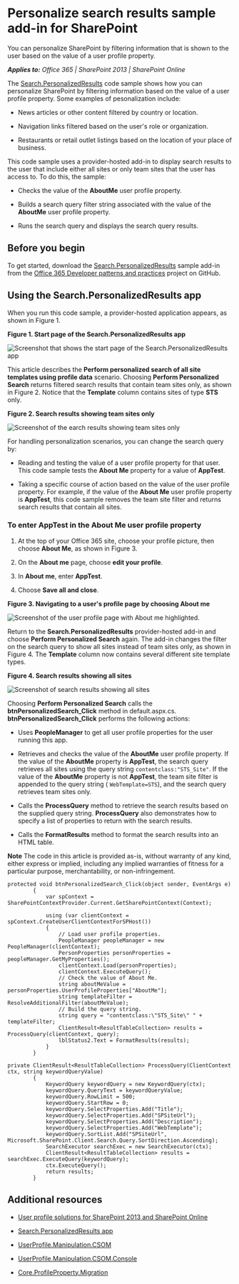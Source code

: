
# Personalize search results sample add-in for SharePoint
You can personalize SharePoint by filtering information that is shown to the user based on the value of a user profile property.

    
 _**Applies to:** Office 365 | SharePoint 2013 | SharePoint Online_

    
The [Search.PersonalizedResults](https://github.com/OfficeDev/PnP/tree/master/Samples/Search.PersonalizedResults) code sample shows how you can personalize SharePoint by filtering information based on the value of a user profile property. Some examples of pesonalization include:
    

- News articles or other content filtered by country or location.
    
- Navigation links filtered based on the user's role or organization.
    
- Restaurants or retail outlet listings based on the location of your place of business.
    
This code sample uses a provider-hosted add-in to display search results to the user that include either all sites or only team sites that the user has access to. To do this, the sample:

- Checks the value of the  **AboutMe** user profile property.
    
- Builds a search query filter string associated with the value of the  **AboutMe** user profile property.
    
- Runs the search query and displays the search query results.
    

## Before you begin
<a name="sectionSection0"> </a>

To get started, download the  [Search.PersonalizedResults](https://github.com/OfficeDev/PnP/tree/master/Samples/Search.PersonalizedResults) sample add-in from the [Office 365 Developer patterns and practices](https://github.com/OfficeDev/PnP/tree/dev) project on GitHub.


## Using the Search.PersonalizedResults app
<a name="sectionSection1"> </a>

When you run this code sample, a provider-hosted application appears, as shown in Figure 1. 


**Figure 1. Start page of the Search.PersonalizedResults app**

![Screenshot that shows the start page of the Search.PersonalizedResults app](media/d5df9bb4-fa11-4bd6-91fd-c4d339687a8a.png)

This article describes the  **Perform personalized search of all site templates using profile data** scenario. Choosing **Perform Personalized Search** returns filtered search results that contain team sites only, as shown in Figure 2. Notice that the **Template** column contains sites of type **STS** only.


**Figure 2. Search results showing team sites only**

![Screenshot of the earch results showing team sites only](media/dde71d9f-a296-4bee-b48b-964f81193404.png)

For handling personalization scenarios, you can change the search query by:



- Reading and testing the value of a user profile property for that user. This code sample tests the  **About Me** property for a value of **AppTest**.
    
- Taking a specific course of action based on the value of the user profile property. For example, if the value of the  **About Me** user profile property is **AppTest**, this code sample removes the team site filter and returns search results that contain all sites.
    

### To enter AppTest in the About Me user profile property


1. At the top of your Office 365 site, choose your profile picture, then choose  **About Me**, as shown in Figure 3.
    
2. On the  **About me** page, choose **edit your profile**.
    
3. In  **About me**, enter  **AppTest**.
    
4. Choose  **Save all and close**.
    

**Figure 3. Navigating to a user's profile page by choosing About me**

![Screenshot of the user profile page with About me highlighted.](media/a7eccfcd-68f7-44b9-8f32-14a0d2f60398.png)

Return to the  **Search.PersonalizedResults** provider-hosted add-in and choose **Perform Personalized Search** again. The add-in changes the filter on the search query to show all sites instead of team sites only, as shown in Figure 4. The **Template** column now contains several different site template types.


**Figure 4. Search results showing all sites**

![Screenshot of search results showing all sites](media/3af49550-cd2d-4e7e-af1d-5227a5603730.png)

Choosing  **Perform Personalized Search** calls the **btnPersonalizedSearch_Click** method in default.aspx.cs. **btnPersonalizedSearch_Click** performs the following actions:



- Uses  **PeopleManager** to get all user profile properties for the user running this app.
    
- Retrieves and checks the value of the  **AboutMe** user profile property. If the value of the **AboutMe** property is **AppTest**, the search query retrieves all sites using the query string  `contentclass:"STS_Site"`. If the value of the  **AboutMe** property is not **AppTest**, the team site filter is appended to the query string ( `WebTemplate=STS`), and the search query retrieves team sites only.
    
- Calls the  **ProcessQuery** method to retrieve the search results based on the supplied query string. **ProcessQuery** also demonstrates how to specify a list of properties to return with the search results.
    
- Calls the  **FormatResults** method to format the search results into an HTML table.
    

    
**Note**  The code in this article is provided as-is, without warranty of any kind, either express or implied, including any implied warranties of fitness for a particular purpose, merchantability, or non-infringement.




```
protected void btnPersonalizedSearch_Click(object sender, EventArgs e)
        {
            var spContext = SharePointContextProvider.Current.GetSharePointContext(Context);

            using (var clientContext = spContext.CreateUserClientContextForSPHost())
            {
                // Load user profile properties.
                PeopleManager peopleManager = new PeopleManager(clientContext);
                PersonProperties personProperties = peopleManager.GetMyProperties();
                clientContext.Load(personProperties);
                clientContext.ExecuteQuery();
                // Check the value of About Me. 
                string aboutMeValue = personProperties.UserProfileProperties["AboutMe"];
                string templateFilter = ResolveAdditionalFilter(aboutMeValue);
                // Build the query string.
                string query = "contentclass:\"STS_Site\" " + templateFilter;
                ClientResult<ResultTableCollection> results = ProcessQuery(clientContext, query);
                lblStatus2.Text = FormatResults(results);
            }
        }

private ClientResult<ResultTableCollection> ProcessQuery(ClientContext ctx, string keywordQueryValue)
        {
            KeywordQuery keywordQuery = new KeywordQuery(ctx);
            keywordQuery.QueryText = keywordQueryValue;
            keywordQuery.RowLimit = 500;
            keywordQuery.StartRow = 0;
            keywordQuery.SelectProperties.Add("Title");
            keywordQuery.SelectProperties.Add("SPSiteUrl");
            keywordQuery.SelectProperties.Add("Description");
            keywordQuery.SelectProperties.Add("WebTemplate");
            keywordQuery.SortList.Add("SPSiteUrl", Microsoft.SharePoint.Client.Search.Query.SortDirection.Ascending);
            SearchExecutor searchExec = new SearchExecutor(ctx);
            ClientResult<ResultTableCollection> results = searchExec.ExecuteQuery(keywordQuery);
            ctx.ExecuteQuery();
            return results;
        }

```


## Additional resources
<a name="bk_addresources"> </a>


-  [User profile solutions for SharePoint 2013 and SharePoint Online](http://msdn.microsoft.com/library/b6d19973-cf74-4640-a742-821f562ba5af.aspx)
    
-  [Search.PersonalizedResults app](https://github.com/OfficeDev/PnP/tree/master/Samples/Search.PersonalizedResults)
    
-  [UserProfile.Manipulation.CSOM](https://github.com/OfficeDev/PnP/tree/master/Samples/UserProfile.Manipulation.CSOM)
    
-  [UserProfile.Manipulation.CSOM.Console](https://github.com/OfficeDev/PnP/tree/master/Samples/UserProfile.Manipulation.CSOM.Console)
    
-  [Core.ProfileProperty.Migration](https://github.com/OfficeDev/PnP/tree/master/Samples/Core.ProfileProperty.Migration)
    
